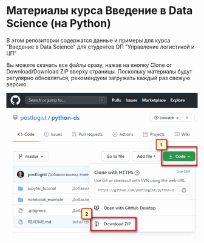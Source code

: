 # Материалы курса Введение в Data Science (на Python)

В этом репозитории содержатся данные и примеры для курса "Введение в Data Science" для студентов ОП "Управление логистикой и ЦП"

Вы можете скачать все файлы сразу, нажав на кнопку Clone or Download/Download ZIP вверху страницы. Поскольку материалы будут регулярно обновляться, рекомендуем загружать каждый раз свежую версию.

![](pics/download_repository.png)
